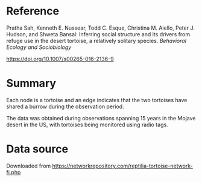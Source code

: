 
# Reference

Pratha Sah, Kenneth E. Nussear, Todd C. Esque, Christina M. Aiello, Peter J. Hudson, and Shweta Bansal: Inferring social structure and its drivers from refuge use in the desert tortoise, a relatively solitary species. *Behavioral Ecology and Sociobiology* 

https://doi.org/10.1007/s00265-016-2136-9

# Summary

Each node is a tortoise and an edge indicates that the two tortoises have shared a burrow during the observation period.

The data was obtained during observations spanning 15 years in the Mojave desert in the US, with tortoises being monitored using radio tags.

# Data source

Downloaded from https://networkrepository.com/reptilia-tortoise-network-fi.php

